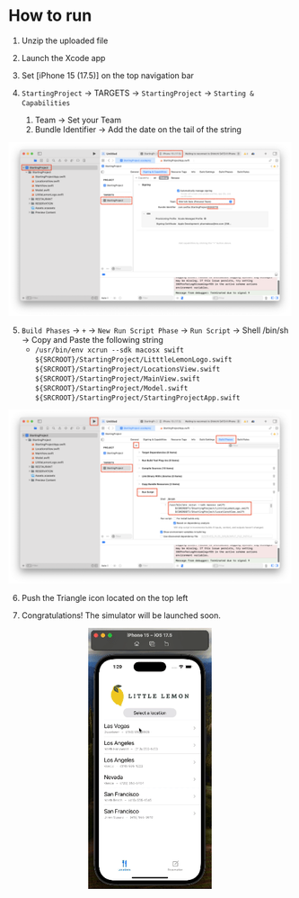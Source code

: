 # How to run

1. Unzip the uploaded file

2. Launch the Xcode app

3. Set [iPhone 15 (17.5)] on the top navigation bar

4. `StartingProject` -> TARGETS -> `StartingProject` -> `Starting & Capabilities`
   1. Team -> Set your Team
   2. Bundle Identifier -> Add the date on the tail of the string

<p align="center">
     <img src="https://github.com/mukoubuchi/Little-Lemon-reservation-app/blob/main/image/howToRun_1.png">
</p>

5. `Build Phases` -> `+` -> `New Run Script Phase` -> `Run Script` -> Shell /bin/sh -> Copy and Paste the following string
   - `/usr/bin/env xcrun --sdk macosx swift ${SRCROOT}/StartingProject/LitttleLemonLogo.swift ${SRCROOT}/StartingProject/LocationsView.swift ${SRCROOT}/StartingProject/MainView.swift ${SRCROOT}/StartingProject/Model.swift ${SRCROOT}/StartingProject/StartingProjectApp.swift`

<p align="center">
     <img src="https://github.com/mukoubuchi/Little-Lemon-reservation-app/blob/main/image/howToRun_2.png">
</p>

6. Push the Triangle icon located on the top left

7. Congratulations! The simulator will be launched soon.

<p align="center">
     <img src="https://github.com/mukoubuchi/Little-Lemon-reservation-app/blob/main/image/littleLemonReservation.gif">
</p>